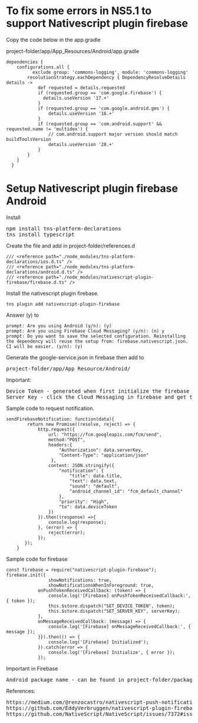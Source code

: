 # To fix some errors in NS5.1 to support Nativescript plugin firebase

Copy the code below in the app.gradle

project-folder/app/App_Resources/Android/app.gradle

```
dependencies {
    configurations.all {
          exclude group: 'commons-logging', module: 'commons-logging'
        resolutionStrategy.eachDependency { DependencyResolveDetails details ->
            def requested = details.requested
            if (requested.group == 'com.google.firebase') {
              details.useVersion '17.+'
            }
            if (requested.group == 'com.google.android.gms') {
                details.useVersion '16.+'
            }
            if (requested.group == 'com.android.support' && requested.name != 'multidex') {
                // com.android.support major version should match buildToolsVersion
                details.useVersion '28.+'
            }           
        }
    }
  }
```

# Setup Nativescript plugin firebase Android

Install

<pre>
npm install tns-platform-declarations
tns install typescript
</pre>

Create the file and add in project-folder/references.d

```
/// <reference path="./node_modules/tns-platform-declarations/ios.d.ts" />
/// <reference path="./node_modules/tns-platform-declarations/android.d.ts" />
/// <reference path="./node_modules/nativescript-plugin-firebase/firebase.d.ts" />
```

Install the nativescript plugin firebase. 
```
tns plugin add nativescript-plugin-firebase
```
Answer (y) to 
```
prompt: Are you using Android (y/n): (y)
prompt: Are you using Firebase Cloud Messaging? (y/n): (n) y
prompt: Do you want to save the selected configuration. Reinstalling the dependency will reuse the setup from: firebase.nativescript.json. CI will be easier. (y/n): (y)
```
Generate the google-service.json in firebase then add to 
<pre>
project-folder/app/App_Resource/Android/
</pre>

Important:

<pre>
Device Token - generated when first initialize the firebase in your mobile app.
Server Key - click the Cloud Messaging in firebase and get the service key.
</pre>

Sample code to request notification.

```
sendFirebaseNotification: function(data){
		return new Promise((resolve, reject) => {
			http.request({
        		url: "https://fcm.googleapis.com/fcm/send",
            	method:"POST",
            	headers:{ 
					"Authorization": data.serverKey,
					"Content-Type": "application/json"
				 },
            	content: JSON.stringify({ 
					"notification": {
						"title": data.title,
						"text": data.text,
						"sound": "default",
						"android_channel_id": "fcm_default_channel"
					},
					"priority": "High",
					"to": data.deviceToken
				})
        	}).then((response) =>{
				console.log(response);
	        }, (error) => {
				reject(error);
        	});
	   });
	} 
```
Sample code for firebase
```
const firebase = require("nativescript-plugin-firebase");
firebase.init({
                showNotifications: true,
                showNotificationsWhenInForeground: true,
            onPushTokenReceivedCallback: (token) => {
                console.log('[Firebase] onPushTokenReceivedCallback:', { token });
                this.$store.dispatch("SET_DEVICE_TOKEN", token);
                this.$store.dispatch("SET_SERVER_KEY", serverKey);
            },
            onMessageReceivedCallback: (message) => {
                console.log('[Firebase] onMessageReceivedCallback:', { message });
            }}).then(() => {
                console.log('[Firebase] Initialized');
            }).catch(error => {
                console.log('[Firebase] Initialize', { error });
            });
```
Important in Firebase 
<pre>
Android package name - can be found in project-folder/package.json
</pre>

References:
<pre>
https://medium.com/@renzocastro/nativescript-push-notifications-with-firebase-cloud-messaging-2a4a8643a8cb
https://github.com/EddyVerbruggen/nativescript-plugin-firebase
https://github.com/NativeScript/NativeScript/issues/7372#issuecomment-509039191
</pre>

